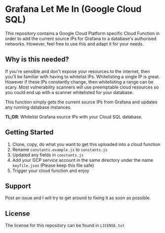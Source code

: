 # Grafana Let Me In (Google Cloud SQL)

This repository contains a Google Cloud Platform specific Cloud Function in order to add the current source IPs for Grafana to a database's authorised networks. However, feel free to use this and adapt it for your needs.

## Why is this needed?

If you're sensible and don't expose your resources to the internet, then you'll be familiar with having to whitelist IPs. Whitelisting a single IP is great. However if these IPs constantly change, then whitelisting a range can be scary. Most vulnerability scanners will use preemptable cloud resources so you could end up with a scanner whitelisted for your database.

This function simply gets the current source IPs from Grafana and updates any running database instances.

**TL;DR**: Whitelist Grafana source IPs with your Cloud SQL database.

## Getting Started

 1. Clone, copy, do what you want to get this uploaded into a cloud function
 2. Rename `constants.example.js` to `constants.js`
 3. Updated any fields in `constants.js`
 4. Add your GCP service account in the same directory under the name `keyfile.json` (Please keep this file safe)
 5. Trigger your cloud function and enjoy

## Support

Post an issue and I will try to get around to fixing it as soon as possible.

## License

The license for this repository can be found in `LICENSE.txt`
